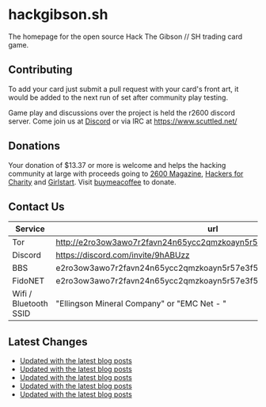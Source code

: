 # hackgibson.sh
The homepage for the open source Hack The Gibson // SH trading card game.


## Contributing

To add your card just submit a pull request with your card's front art, it would be added to the next run of set after community play testing.

Game play and discussions over the project is held the r2600 discord server. Come join us at [Discord](https://discord.com/invite/9hABUzz) or via IRC at https://www.scuttled.net/


## Donations

Your donation of $13.37 or more is welcome and helps the hacking community at large with proceeds going to [2600 Magazine](https://2600.com/), [Hackers for Charity](https://hackersforcharity.org) and [Girlstart](https://girlstart.org).  Visit [buymeacoffee](https://www.buymeacoffee.com/hackgibson.sh) to donate.


## Contact Us

Service | url
-|-
Tor | http://e2ro3ow3awo7r2favn24n65ycc2qmzkoayn5r57e3f56nvjwdcgg32ad.onion
Discord | https://discord.com/invite/9hABUzz
BBS | e2ro3ow3awo7r2favn24n65ycc2qmzkoayn5r57e3f56nvjwdcgg32ad.onion:23
FidoNET | e2ro3ow3awo7r2favn24n65ycc2qmzkoayn5r57e3f56nvjwdcgg32ad.onion:24554
Wifi / Bluetooth SSID | "Ellingson Mineral Company" or "EMC Net - <fidonet address>"

## Latest Changes
<!-- BLOG-POST-LIST:START -->
- [Updated with the latest blog posts](https://github.com/DFW2600/hackgibson.sh/commit/dbe1f0950b74fefde76bdc67c0abf7be39ec33f2)
- [Updated with the latest blog posts](https://github.com/DFW2600/hackgibson.sh/commit/1afec8cee77936846a893ffd1818894f2e792391)
- [Updated with the latest blog posts](https://github.com/DFW2600/hackgibson.sh/commit/17741d1ba78b7eb341824e8d7a82b4bf57b0f608)
- [Updated with the latest blog posts](https://github.com/DFW2600/hackgibson.sh/commit/4b44f27f70186b43ffed1577936a6b032a1a1b21)
- [Updated with the latest blog posts](https://github.com/DFW2600/hackgibson.sh/commit/07d2dfb117f71bbf2cc3fb06fca0979c26cb9f8e)
<!-- BLOG-POST-LIST:END -->
